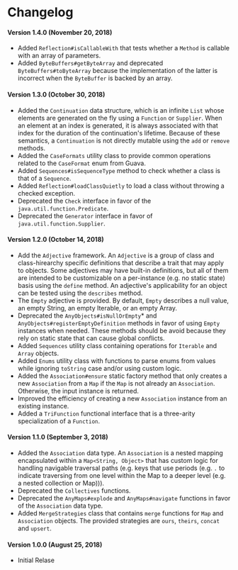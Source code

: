 # Changelog

#### Version 1.4.0 (November 20, 2018)
* Added `Reflection#isCallableWith` that tests whether a `Method` is callable with an array of parameters.
* Added `ByteBuffers#getByteArray` and deprecated `ByteBuffers#toByteArray` because the implementation of the latter is incorrect when the `ByteBuffer` is backed by an array.

#### Version 1.3.0 (October 30, 2018)
* Added the `Continuation` data structure, which is an infinite `List` whose elements are generated on the fly using a `Function` or `Supplier`. When an element at an index is generated, it is always associated with that index for the duration of the continuation's lifetime. Because of these semantics, a `Continuation` is not directly mutable using the `add` or `remove` methods.
* Added the `CaseFormats` utility class to provide common operations related to the `CaseFormat` enum from Guava.
* Added `Sequences#isSequenceType` method to check whether a class is that of a `Sequence`.
* Added `Reflection#loadClassQuietly` to load a class without throwing a checked exception.
* Deprecated the `Check` interface in favor of the `java.util.function.Predicate`.
* Deprecated the `Generator` interface in favor of `java.util.function.Supplier`.

#### Version 1.2.0 (October 14, 2018)
* Add the `Adjective` framework. An `Adjective` is a group of class and class-hirearchy specific definitions that describe a trait that may apply to objects. Some adjectives may have built-in definitions, but all of them are intended to be customizable on a per-instance (e.g. no static state) basis using the `define` method. An adjective's applicability for an object can be tested using the `describes` method.
* The `Empty` adjective is provided. By default, `Empty` describes a null value, an empty String, an empty Iterable, or an empty Array.
* Deprecated the `AnyObjects#isNullOrEmpty`* and `AnyObjects#registerEmptyDefinition` methods in favor of using `Empty` instances when needed. These methods should be avoid because they rely on static state that can cause global conflicts. 
* Added `Sequences` utility class containing operations for `Iterable` and `Array` objects.
* Added `Enums` utility class with functions to parse enums from values while ignoring `toString` case and/or using custom logic.
* Added the `Association#ensure` static factory method that only creates a new `Association` from a `Map` if the `Map` is not already an `Association`. Otherwise, the input instance is returned.
* Improved the efficiency of creating a new `Association` instance from an existing instance.
* Added a `TriFunction` functional interface that is a three-arity specialization of a `Function`.

#### Version 1.1.0 (September 3, 2018)
* Added the `Association` data type. An `Association` is a nested mapping encapsulated within a `Map<String, Object>` that has custom logic for handling navigable traversal paths (e.g. keys that use periods (e.g. `.` to indicate traversing from one level within the Map to a deeper level (e.g. a nested collection or Map))).
* Deprecated the `Collectives` functions.
* Deprecated the `AnyMaps#explode` and `AnyMaps#navigate` functions in favor of the `Association` data type.
* Added `MergeStrategies` class that contains `merge` functions for `Map` and `Association` objects. The provided strategies are `ours`, `theirs`, `concat` and `upsert`.

#### Version 1.0.0 (August 25, 2018)
* Initial Relase